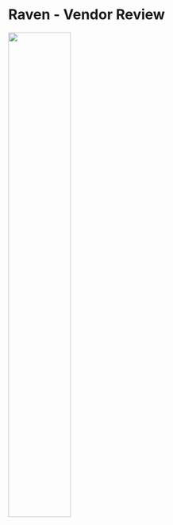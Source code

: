 # Raven - Vendor Review
<img src="https://github.com/toandaosjsu/CS160/blob/master/img/raven.PNG" width="50%" height="50%">

